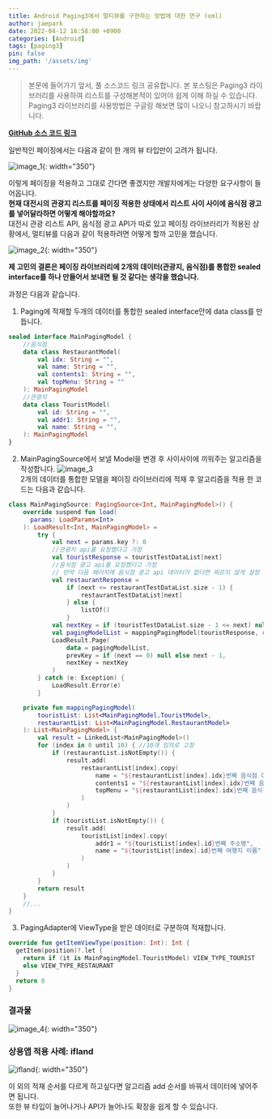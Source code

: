```yaml
---
title: Android Paging3에서 멀티뷰를 구현하는 방법에 대한 연구 (xml)
author: jaepark
date: 2022-04-12 16:58:00 +0900
categories: [Android]
tags: [paging3]
pin: false
img_path: '/assets/img'
---
```

>본문에 들어가기 앞서, 풀 소스코드 링크 공유합니다. 본 포스팅은 Paging3 라이브러리를 사용하여 리스트를 구성해본적이 있어야 쉽게 이해 하실 수 있습니다. 
>Paging3 라이브러리를 사용방법은 구글링 해보면 많이 나오니 참고하시기 바랍니다.

[**GitHub 소스 코드 링크**](https://github.com/JaeparkYoon3908/AndroidLaboratory/tree/main/pagingmultiview)

일반적인 페이징에서는 다음과 같이 한 개의 뷰 타입만이 고려가 됩니다.

![image_1](/android/paging3/multiview/image_1.gif){: width="350"}

이렇게 페이징을 적용하고 그대로 간다면 좋겠지만 개발자에게는 다양한 요구사항이 들어옵니다.<br>
**현재 대전시의 관광지 리스트를 페이징 적용한 상태에서 리스트 사이 사이에 음식점 광고를 넣어달라하면 어떻게 해야할까요?**<br>
대전시 관광 리스트 API, 음식점 광고 API가 따로 있고 페이징 라이브러리가 적용된 상황에서, 멀티뷰를 다음과 같이 적용하려면 어떻게 할까 고민을 했습니다.

![image_2](/android/paging3/multiview/image_2.png){: width="350"}

**제 고민의 결론은 페이징 라이브러리에 2개의 데이터(관광지, 음식점)를 통합한 sealed interface를 하나 만들어서 보내면 될 것 같다는 생각을 했습니다.**

과정은 다음과 같습니다.
1. Paging에 적재할 두개의 데이터를 통합한 sealed interface안에 data class를 만듭니다.
```kotlin
sealed interface MainPagingModel {
	//음식점
    data class RestaurantModel(
        val idx: String = "",
        val name: String = "",
        val contents1: String = "",
        val topMenu: String = ""
    ): MainPagingModel
	//관광지
    data class TouristModel(
        val id: String = "",
        val addr1: String = "",
        val name: String = "",
    ): MainPagingModel
}
```
2. MainPagingSource에서 보낼 Model을 변경 후 사이사이에 끼워주는 알고리즘을 작성합니다.
![image_3](/android/paging3/multiview/image_3.png)<br>
2개의 데이터를 통합한 모델을 페이징 라이브러리에 적재 후 알고리즘을 적용 한 코드는 다음과 같습니다.
```kotlin
class MainPagingSource: PagingSource<Int, MainPagingModel>() {
    override suspend fun load(
      params: LoadParams<Int>
    ): LoadResult<Int, MainPagingModel> =
        try { 
            val next = params.key ?: 0
            //관광지 api를 요청했다고 가정
            val touristResponse = touristTestDataList[next] 
            //음식점 광고 api를 요청했다고 가정
            // 만약 다음 페이지에 음식점 광고 api 데이터가 없다면 찌르지 않게 설정
            val restaurantResponse = 
                if (next <= restaurantTestDataList.size - 1) {
                    restaurantTestDataList[next]
                } else {
                    listOf()
                } 
            val nextKey = if (touristTestDataList.size - 1 <= next) null else next + 1
            val pagingModelList = mappingPagingModel(touristResponse, restaurantResponse)
            LoadResult.Page(
                data = pagingModelList,
                prevKey = if (next == 0) null else next - 1,
                nextKey = nextKey
            )
        } catch (e: Exception) {
            LoadResult.Error(e)
        }

    private fun mappingPagingModel(
        touristList: List<MainPagingModel.TouristModel>,
        restaurantList: List<MainPagingModel.RestaurantModel>
    ): List<MainPagingModel> {
        val result = LinkedList<MainPagingModel>()
        for (index in 0 until 10) { //10개 임의로 고정
            if (restaurantList.isNotEmpty()) {
                result.add(
                    restaurantList[index].copy(
                        name = "${restaurantList[index].idx}번째 음식점 이름",
                        contents1 = "${restaurantList[index].idx}번째 음식점 소개 내용",
                        topMenu = "${restaurantList[index].idx}번째 음식점 인기 메뉴"
                    )
                )
            }
            if (touristList.isNotEmpty()) {
                result.add(
                    touristList[index].copy(
                        addr1 = "${touristList[index].id}번째 주소명",
                        name = "${touristList[index].id}번째 여행지 이름"
                    )
                )
            }
        }
        return result
    }
    //...
}
```
3. PagingAdapter에 ViewType을 받은 데이터로 구분하여 적재합니다.
```kotlin
override fun getItemViewType(position: Int): Int { 
  getItem(position)?.let {
    return if (it is MainPagingModel.TouristModel) VIEW_TYPE_TOURIST 
    else VIEW_TYPE_RESTAURANT
  }
  return 0
}
```

### **결과물**

![image_4](/android/paging3/multiview/image_4.gif){: width="350"}

### **상용앱 적용 사례: ifland**

![ifland](/android/paging3/multiview/ifland.gif){: width="350"}

이 외의 적재 순서를 다르게 하고싶다면 알고리즘 add 순서를 바꿔서 데이터에 넣어주면 됩니다.<br>
또한 뷰 타입이 늘어나거나 API가 늘어나도 확장을 쉽게 할 수 있습니다.


